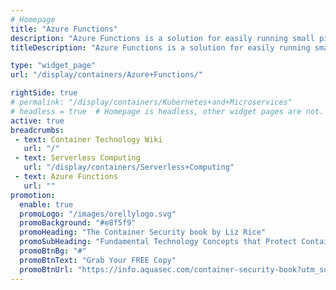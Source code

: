 ```yaml
---
# Homepage
title: "Azure Functions"
description: "Azure Functions is a solution for easily running small pieces of code, or 'functions,' in the cloud. You can write just the code you need for the problem at hand, without worrying about a whole application or the infrastructure to run it. This page gathers resources about Azure Functions basics, comparison to AWS Lambda and more."
titleDescription: "Azure Functions is a solution for easily running small pieces of code, or 'functions,' in the cloud. You can write just the code you need for the problem at hand, without worrying about a whole application or the infrastructure to run it. This page gathers resources about Azure Functions basics, comparison to AWS Lambda and more." 

type: "widget_page"
url: "/display/containers/Azure+Functions/" 

rightSide: true 
# permalink: "/display/containers/Kubernetes+and+Microservices"
# headless = true  # Homepage is headless, other widget pages are not.
active: true
breadcrumbs:
 - text: Container Technology Wiki
   url: "/"
 - text: Serverless Computing
   url: "/display/containers/Serverless+Computing"
 - text: Azure Functions
   url: ""
promotion:
  enable: true
  promoLogo: "/images/orellylogo.svg"
  promoBackground: "#e8f5f9"
  promoHeading: "The Container Security book by Liz Rice"
  promoSubHeading: "Fundamental Technology Concepts that Protect Containerized Applications"
  promoBtnBg: "#"
  promoBtnText: "Grab Your FREE Copy"
  promoBtnUrl: "https://info.aquasec.com/container-security-book?utm_source=wiki"
---
```


